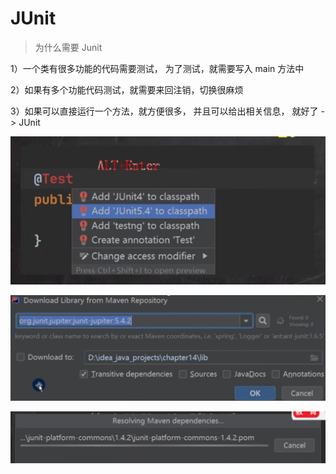# JUnit

> 为什么需要 Junit

1）一个类有很多功能的代码需要测试， 为了测试，就需要写入 main 方法中

2）如果有多个功能代码测试，就需要来回注销，切换很麻烦

3）如果可以直接运行一个方法，就方便很多， 并且可以给出相关信息， 就好了 ->  JUnit

![image-20231130125411212](https://raw.githubusercontent.com/tingzhuk/myNote/master/java%E7%A8%8B%E5%BA%8F%E8%AE%BE%E8%AE%A1/java%E5%9F%BA%E7%A1%80/image/image-20231130125411212.png)

![image-20231130125435590](https://raw.githubusercontent.com/tingzhuk/myNote/master/java%E7%A8%8B%E5%BA%8F%E8%AE%BE%E8%AE%A1/java%E5%9F%BA%E7%A1%80/image/image-20231130125435590.png)

![image-20231130125451460](https://raw.githubusercontent.com/tingzhuk/myNote/master/java%E7%A8%8B%E5%BA%8F%E8%AE%BE%E8%AE%A1/java%E5%9F%BA%E7%A1%80/image/image-20231130125451460.png)